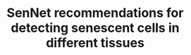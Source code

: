 ---
authors: Suryadevara V, Hudgins AD, Rajesh A, Pappalardo A, Karpova A, Dey AK, Hertzel
  A, Agudelo A, Rocha A, Soygur B, Schilling B, Carver CM, Aguayo-Mazzucato C, Baker
  DJ, Bernlohr DA, Jurk D, Mangarova DB, Quardokus EM, Enninga EAL, Schmidt EL, Chen
  F, Duncan FE, Cambuli F, Kaur G, Kuchel GA, Lee G, Daldrup-Link HE, Martini H, Phatnani
  H, Al-Naggar IM, Rahman I, Nie J, Passos JF, Silverstein JC, Campisi J, Wang J,
  Iwasaki K, Barbosa K, Metis K, Nernekli K, Niedernhofer LJ, Ding L, Wang L, Adams
  LC, Ruiyang L, Doolittle ML, Teneche MG, Schafer MJ, Xu M, Hajipour M, Boroumand
  M, Basisty N, Sloan N, Slavov N, Kuksenko O, Robson P, Gomez PT, Vasilikos P, Adams
  PD, Carapeto P, Zhu Q, Ramasamy R, Perez-Lorenzo R, Fan R, Dong R, Montgomery RR,
  Shaikh S, Vickovic S, Yin S, Kang S, Suvakov S, Khosla S, Garovic VD, Menon V, Xu
  Y, Song Y, Suh Y, Dou Z, Neretti N
carousel: false
dccs:
- SenNet
doi: 10.1038/s41580-024-00738-8
featured: false
journal: Nature Reviews Molecular Cell Biology
keywords: '[]'
landmark: true
layout: ../../layouts/Publication.astro
pmid: 38831121
title: SenNet recommendations for detecting senescent cells in different tissues
year: 2024
---
